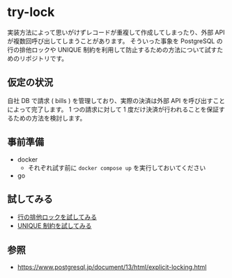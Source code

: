 # try-lock

実装方法によって思いがけずレコードが重複して作成してしまったり、外部 API が複数回呼び出してしまうことがあります。
そういった事象を PostgreSQL の行の排他ロックや UNIQUE 制約を利用して防止するための方法について試すためのリポジトリです。

## 仮定の状況

自社 DB で請求 ( bills ) を管理しており、実際の決済は外部 API を呼び出すことによって完了します。
1 つの請求に対して 1 度だけ決済が行われることを保証するための方法を検討します。

## 事前準備

- docker
  - それぞれ試す前に `docker compose up` を実行しておいてください
- go

## 試してみる

- [行の排他ロックを試してみる](./pessimistic/README.md)
- [UNIQUE 制約を試してみる](./uniq/README.md)


## 参照

- https://www.postgresql.jp/document/13/html/explicit-locking.html
